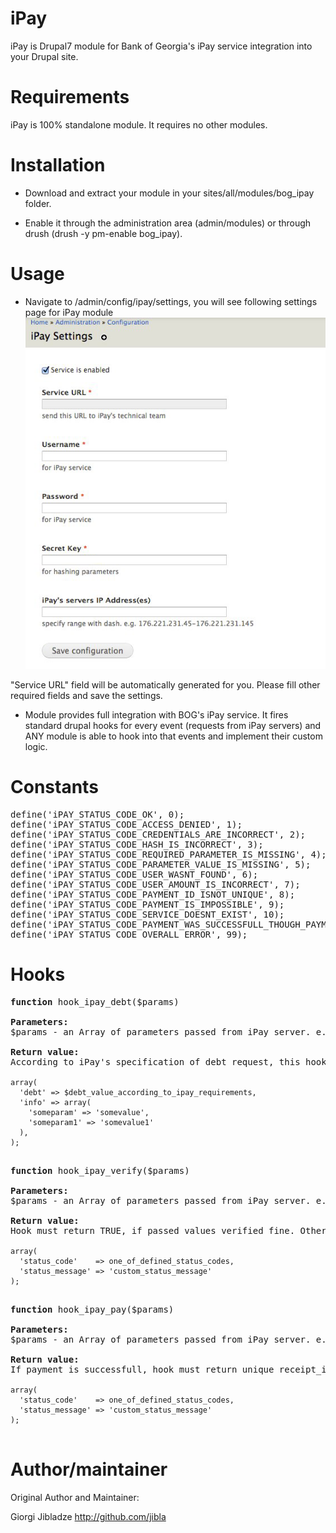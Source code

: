 iPay
==========

iPay is Drupal7 module for Bank of Georgia's iPay service integration into your Drupal site.

Requirements
==========

iPay is 100% standalone module. It requires no other modules.

Installation
=============

- Download and extract your module in your sites/all/modules/bog_ipay folder.

- Enable it through the administration area (admin/modules) or through drush (drush -y pm-enable bog_ipay).


Usage
==========

- Navigate to /admin/config/ipay/settings, you will see following settings page for iPay module
![Settings page](settings.png "Settings page")

"Service URL" field will be automatically generated for you.
Please fill other required fields and save the settings.

- Module provides full integration with BOG's iPay service. It fires standard drupal hooks for every event (requests from iPay servers) and ANY module is able to hook into that events and implement their custom logic.


Constants
==========

<pre>
define('iPAY_STATUS_CODE_OK', 0);
define('iPAY_STATUS_CODE_ACCESS_DENIED', 1);
define('iPAY_STATUS_CODE_CREDENTIALS_ARE_INCORRECT', 2);
define('iPAY_STATUS_CODE_HASH_IS_INCORRECT', 3);
define('iPAY_STATUS_CODE_REQUIRED_PARAMETER_IS_MISSING', 4);
define('iPAY_STATUS_CODE_PARAMETER_VALUE_IS_MISSING', 5);
define('iPAY_STATUS_CODE_USER_WASNT_FOUND', 6);
define('iPAY_STATUS_CODE_USER_AMOUNT_IS_INCORRECT', 7);
define('iPAY_STATUS_CODE_PAYMENT_ID_ISNOT_UNIQUE', 8);
define('iPAY_STATUS_CODE_PAYMENT_IS_IMPOSSIBLE', 9);
define('iPAY_STATUS_CODE_SERVICE_DOESNT_EXIST', 10);
define('iPAY_STATUS_CODE_PAYMENT_WAS_SUCCESSFULL_THOUGH_PAYMENT_ID_WASNT_UNIQUE', 18);
define('iPAY_STATUS_CODE_OVERALL_ERROR', 99);
</pre>

Hooks
==========

<pre>
<strong>function</strong> hook_ipay_debt($params)

<strong>Parameters:</strong>
$params - an Array of parameters passed from iPay server. e.g. 'OP' => 'debt', 'USERNAME' => 'someuser' etc.

<strong>Return value:</strong>
According to iPay's specification of debt request, this hook must return an array of following structure:
<code>
array(
  'debt' => $debt_value_according_to_ipay_requirements,
  'info' => array(
    'someparam' => 'somevalue',
    'someparam1' => 'somevalue1'
  ),
);
</code>
</pre>

<pre>
<strong>function</strong> hook_ipay_verify($params)

<strong>Parameters:</strong>
$params - an Array of parameters passed from iPay server. e.g. 'OP' => 'debt', 'USERNAME' => 'someuser' etc.

<strong>Return value:</strong>
Hook must return TRUE, if passed values verified fine. Otherwise, it should return an array of following structure:
<code>
array(
  'status_code'    => one_of_defined_status_codes,
  'status_message' => 'custom_status_message'
);
</code>
</pre>

<pre>
<strong>function</strong> hook_ipay_pay($params)

<strong>Parameters:</strong>
$params - an Array of parameters passed from iPay server. e.g. 'OP' => 'debt', 'USERNAME' => 'someuser' etc.

<strong>Return value:</strong>
If payment is successfull, hook must return unique receipt_id, otherwise it should return an array of following structure:
<code>
array(
  'status_code'    => one_of_defined_status_codes,
  'status_message' => 'custom_status_message'
);
</code>
</pre>

Author/maintainer
===================

Original Author and Maintainer:

Giorgi Jibladze
http://github.com/jibla
